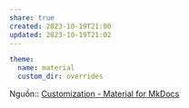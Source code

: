 ```yaml
---
share: true
created: 2023-10-19T21:00
updated: 2023-10-19T21:02
---
```

```yaml
theme:
  name: material
  custom_dir: overrides
```
Nguồn:: [Customization - Material for MkDocs](https://squidfunk.github.io/mkdocs-material/customization/#extending-the-theme)